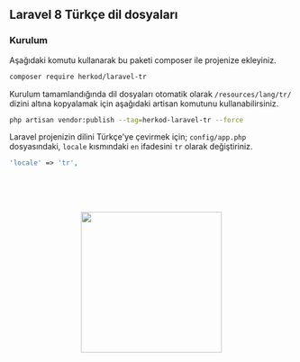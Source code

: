 ## Laravel 8 Türkçe dil dosyaları

### Kurulum

Aşağıdaki komutu kullanarak bu paketi composer ile projenize ekleyiniz.

```bash
composer require herkod/laravel-tr
```

Kurulum tamamlandığında dil dosyaları otomatik olarak `/resources/lang/tr/` dizini altına kopyalamak için aşağıdaki artisan komutunu kullanabilirsiniz.
```bash
php artisan vendor:publish --tag=herkod-laravel-tr --force
```

Laravel projenizin dilini Türkçe'ye çevirmek için; `config/app.php` dosyasındaki, `locale` kısmındaki `en` ifadesini `tr` olarak değiştiriniz.

```php
'locale' => 'tr',
```

<br>
<br>
<br>
<p align="center">
  <a href="https://www.herkod.com"><img src="https://herkod.com/images/logo/logo.svg" width="250"></a>
</p>